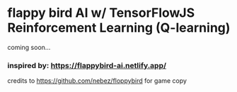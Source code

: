 # flappy bird AI w/ TensorFlowJS Reinforcement Learning (Q-learning) 
coming soon... 

### inspired by: https://flappybird-ai.netlify.app/ 

credits to https://github.com/nebez/floppybird for game copy 

